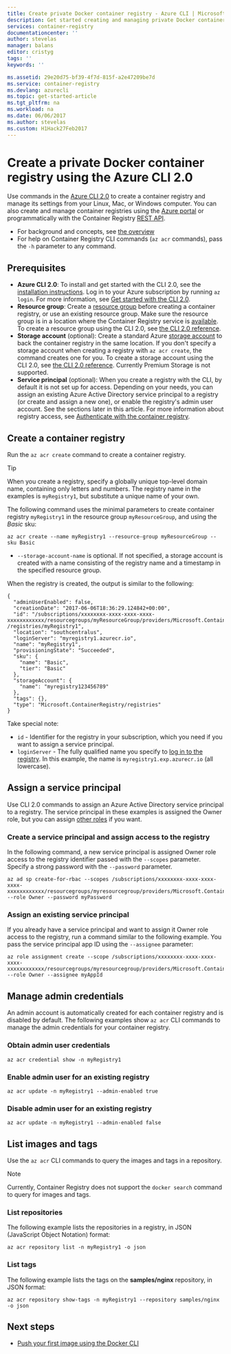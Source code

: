 ```yaml
---
title: Create private Docker container registry - Azure CLI | Microsoft Docs
description: Get started creating and managing private Docker container registries with the Azure CLI 2.0
services: container-registry
documentationcenter: ''
author: stevelas
manager: balans
editor: cristyg
tags: ''
keywords: ''

ms.assetid: 29e20d75-bf39-4f7d-815f-a2e47209be7d
ms.service: container-registry
ms.devlang: azurecli
ms.topic: get-started-article
ms.tgt_pltfrm: na
ms.workload: na
ms.date: 06/06/2017
ms.author: stevelas
ms.custom: H1Hack27Feb2017
---
```

# Create a private Docker container registry using the Azure CLI 2.0
Use commands in the [Azure CLI 2.0](https://github.com/Azure/azure-cli) to create a container registry and manage its settings from your Linux, Mac, or Windows computer. You can also create and manage container registries using the [Azure portal](container-registry-get-started-portal.md) or programmatically with the Container Registry [REST API](https://go.microsoft.com/fwlink/p/?linkid=834376).


* For background and concepts, see [the overview](container-registry-intro.md)
* For help on Container Registry CLI commands (`az acr` commands), pass the `-h` parameter to any command.


## Prerequisites
* **Azure CLI 2.0**: To install and get started with the CLI 2.0, see the [installation instructions](/cli/azure/install-azure-cli). Log in to your Azure subscription by running `az login`. For more information, see [Get started with the CLI 2.0](/cli/azure/get-started-with-azure-cli).
* **Resource group**: Create a [resource group](../azure-resource-manager/resource-group-overview.md#resource-groups) before creating a container registry, or use an existing resource group. Make sure the resource group is in a location where the Container Registry service is [available](https://azure.microsoft.com/regions/services/). To create a resource group using the CLI 2.0, see [the CLI 2.0 reference](/cli/azure/group).
* **Storage account** (optional): Create a standard Azure [storage account](../storage/storage-introduction.md) to back the container registry in the same location. If you don't specify a storage account when creating a registry with `az acr create`, the command creates one for you. To create a storage account using the CLI 2.0, see [the CLI 2.0 reference](/cli/azure/storage/account). Currently Premium Storage is not supported.
* **Service principal** (optional): When you create a registry with the CLI, by default it is not set up for access. Depending on your needs, you can assign an existing Azure Active Directory service principal to a registry (or create and assign a new one), or enable the registry's admin user account. See the sections later in this article. For more information about registry access, see [Authenticate with the container registry](container-registry-authentication.md).

## Create a container registry
Run the `az acr create` command to create a container registry.

> [!TIP]
> When you create a registry, specify a globally unique top-level domain name, containing only letters and numbers. The registry name in the examples is `myRegistry1`, but substitute a unique name of your own.
>
>

The following command uses the minimal parameters to create container registry `myRegistry1` in the resource group `myResourceGroup`, and using the *Basic* sku:

```azurecli
az acr create --name myRegistry1 --resource-group myResourceGroup --sku Basic
```

* `--storage-account-name` is optional. If not specified, a storage account is created with a name consisting of the registry name and a timestamp in the specified resource group.

When the registry is created, the output is similar to the following:

```azurecli
{
  "adminUserEnabled": false,
  "creationDate": "2017-06-06T18:36:29.124842+00:00",
  "id": "/subscriptions/xxxxxxxx-xxxx-xxxx-xxxx-xxxxxxxxxxxx/resourcegroups/myResourceGroup/providers/Microsoft.ContainerRegistry
/registries/myRegistry1",
  "location": "southcentralus",
  "loginServer": "myregistry1.azurecr.io",
  "name": "myRegistry1",
  "provisioningState": "Succeeded",
  "sku": {
    "name": "Basic",
    "tier": "Basic"
  },
  "storageAccount": {
    "name": "myregistry123456789"
  },
  "tags": {},
  "type": "Microsoft.ContainerRegistry/registries"
}

```


Take special note:

* `id` - Identifier for the registry in your subscription, which you need if you want to assign a service principal.
* `loginServer` - The fully qualified name you specify to [log in to the registry](container-registry-authentication.md). In this example, the name is `myregistry1.exp.azurecr.io` (all lowercase).

## Assign a service principal
Use CLI 2.0 commands to assign an Azure Active Directory service principal to a registry. The service principal in these examples is assigned the Owner role, but you can assign [other roles](../active-directory/role-based-access-control-configure.md) if you want.

### Create a service principal and assign access to the registry
In the following command, a new service principal is assigned Owner role access to the registry identifier passed with the `--scopes` parameter. Specify a strong password with the `--password` parameter.

```azurecli
az ad sp create-for-rbac --scopes /subscriptions/xxxxxxxx-xxxx-xxxx-xxxx-xxxxxxxxxxxx/resourcegroups/myresourcegroup/providers/Microsoft.ContainerRegistry/registries/myregistry1 --role Owner --password myPassword
```



### Assign an existing service principal
If you already have a service principal and want to assign it Owner role access to the registry, run a command similar to the following example. You pass the service principal app ID using the `--assignee` parameter:

```azurecli
az role assignment create --scope /subscriptions/xxxxxxxx-xxxx-xxxx-xxxx-xxxxxxxxxxxx/resourcegroups/myresourcegroup/providers/Microsoft.ContainerRegistry/registries/myregistry1 --role Owner --assignee myAppId
```



## Manage admin credentials
An admin account is automatically created for each container registry and is disabled by default. The following examples show `az acr` CLI commands to manage the admin credentials for your container registry.

### Obtain admin user credentials
```azurecli
az acr credential show -n myRegistry1
```

### Enable admin user for an existing registry
```azurecli
az acr update -n myRegistry1 --admin-enabled true
```

### Disable admin user for an existing registry
```azurecli
az acr update -n myRegistry1 --admin-enabled false
```

## List images and tags
Use the `az acr` CLI commands to query the images and tags in a repository.

> [!NOTE]
> Currently, Container Registry does not support the `docker search` command to query for images and tags.


### List repositories
The following example lists the repositories in a registry, in JSON (JavaScript Object Notation) format:

```azurecli
az acr repository list -n myRegistry1 -o json
```

### List tags
The following example lists the tags on the **samples/nginx** repository, in JSON format:

```azurecli
az acr repository show-tags -n myRegistry1 --repository samples/nginx -o json
```

## Next steps
* [Push your first image using the Docker CLI](container-registry-get-started-docker-cli.md)
